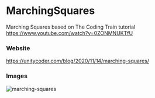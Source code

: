 # MarchingSquares
Marching Squares based on The Coding Train tutorial https://www.youtube.com/watch?v=0ZONMNUKTfU

### Website
https://unitycoder.com/blog/2020/11/14/marching-squares/

### Images
![marching-squares](https://user-images.githubusercontent.com/5438317/99147171-6ca31680-2687-11eb-8298-8faeae1bd533.gif)
